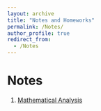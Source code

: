 ```yaml
---
layout: archive
title: "Notes and Homeworks"
permalink: /Notes/
author_profile: true
redirect_from:
  - /Notes
---
```


Notes
======
1. [Mathematical Analysis](数学分析笔记.pdf)
